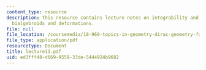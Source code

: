 ```yaml
---
content_type: resource
description: This resource contains lecture notes on integrability and spinors, lie
  bialgebroids and deformations.
file: null
file_location: /coursemedia/18-969-topics-in-geometry-dirac-geometry-fall-2006/ed3fff48d669955933de5444924b9682_lecture11.pdf
file_type: application/pdf
resourcetype: Document
title: lecture11.pdf
uid: ed3fff48-d669-9559-33de-5444924b9682
---
```

